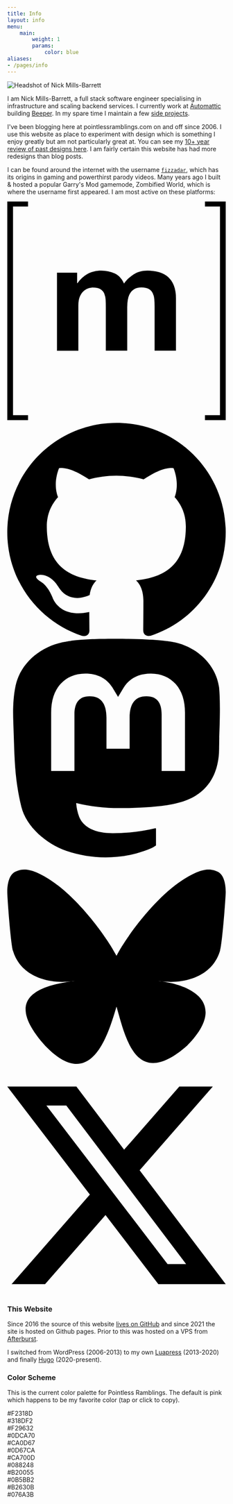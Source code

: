 ```yaml
---
title: Info
layout: info
menu:
    main:
        weight: 1
        params:
            color: blue
aliases:
- /pages/info
---
```


<img class="headshot" src="/img/pages/info/headshot.jpg" alt="Headshot of Nick Mills-Barrett" />

I am Nick Mills-Barrett, a full stack software engineer specialising in infrastructure and scaling backend services. I currently work at [Automattic](https://automattic.com) building [Beeper](https://beeper.com). In my spare time I maintain a few [side projects](/work).

I've been blogging here at pointlessramblings.com on and off since 2006. I use this website as place to experiment with design which is something I enjoy greatly but am not particularly great at. You can see my [10+ year review of past designs here](/posts/over-10-years-of-pointless-ramblings/). I am fairly certain this website has had more redesigns than blog posts.

I can be found around the internet with the username [`fizzadar`](https://fizzadar.com), which has its origins in gaming and powerthirst parody videos. Many years ago I built & hosted a popular Garry's Mod gamemode, Zombified World, which is where the username first appeared. I am most active on these platforms:

<div class="username-links">
    <a href="https://matrix.to/#/@fizzadar:beeper.com"><svg role="img" viewBox="0 0 24 24" xmlns="http://www.w3.org/2000/svg"><title>Matrix</title><path d="M.632.55v22.9H2.28V24H0V0h2.28v.55zm7.043 7.26v1.157h.033c.309-.443.683-.784 1.117-1.024.433-.245.936-.365 1.5-.365.54 0 1.033.107 1.481.314.448.208.785.582 1.02 1.108.254-.374.6-.706 1.034-.992.434-.287.95-.43 1.546-.43.453 0 .872.056 1.26.167.388.11.716.286.993.53.276.245.489.559.646.951.152.392.23.863.23 1.417v5.728h-2.349V11.52c0-.286-.01-.559-.032-.812a1.755 1.755 0 0 0-.18-.66 1.106 1.106 0 0 0-.438-.448c-.194-.11-.457-.166-.785-.166-.332 0-.6.064-.803.189a1.38 1.38 0 0 0-.48.499 1.946 1.946 0 0 0-.231.696 5.56 5.56 0 0 0-.06.785v4.768h-2.35v-4.8c0-.254-.004-.503-.018-.752a2.074 2.074 0 0 0-.143-.688 1.052 1.052 0 0 0-.415-.503c-.194-.125-.476-.19-.854-.19-.111 0-.259.024-.439.074-.18.051-.36.143-.53.282-.171.138-.319.337-.439.595-.12.259-.18.6-.18 1.02v4.966H5.46V7.81zm15.693 15.64V.55H21.72V0H24v24h-2.28v-.55z"/></svg></a>
    <a href="https://github.com/Fizzadar"><svg role="img" viewBox="0 0 24 24" xmlns="http://www.w3.org/2000/svg"><title>GitHub</title><path d="M12 .297c-6.63 0-12 5.373-12 12 0 5.303 3.438 9.8 8.205 11.385.6.113.82-.258.82-.577 0-.285-.01-1.04-.015-2.04-3.338.724-4.042-1.61-4.042-1.61C4.422 18.07 3.633 17.7 3.633 17.7c-1.087-.744.084-.729.084-.729 1.205.084 1.838 1.236 1.838 1.236 1.07 1.835 2.809 1.305 3.495.998.108-.776.417-1.305.76-1.605-2.665-.3-5.466-1.332-5.466-5.93 0-1.31.465-2.38 1.235-3.22-.135-.303-.54-1.523.105-3.176 0 0 1.005-.322 3.3 1.23.96-.267 1.98-.399 3-.405 1.02.006 2.04.138 3 .405 2.28-1.552 3.285-1.23 3.285-1.23.645 1.653.24 2.873.12 3.176.765.84 1.23 1.91 1.23 3.22 0 4.61-2.805 5.625-5.475 5.92.42.36.81 1.096.81 2.22 0 1.606-.015 2.896-.015 3.286 0 .315.21.69.825.57C20.565 22.092 24 17.592 24 12.297c0-6.627-5.373-12-12-12"/></svg></a>
   <a href="https://mas.to/@fizzadar"><svg role="img" viewBox="0 0 24 24" xmlns="http://www.w3.org/2000/svg"><title>Mastodon</title><path d="M23.268 5.313c-.35-2.578-2.617-4.61-5.304-5.004C17.51.242 15.792 0 11.813 0h-.03c-3.98 0-4.835.242-5.288.309C3.882.692 1.496 2.518.917 5.127.64 6.412.61 7.837.661 9.143c.074 1.874.088 3.745.26 5.611.118 1.24.325 2.47.62 3.68.55 2.237 2.777 4.098 4.96 4.857 2.336.792 4.849.923 7.256.38.265-.061.527-.132.786-.213.585-.184 1.27-.39 1.774-.753a.057.057 0 0 0 .023-.043v-1.809a.052.052 0 0 0-.02-.041.053.053 0 0 0-.046-.01 20.282 20.282 0 0 1-4.709.545c-2.73 0-3.463-1.284-3.674-1.818a5.593 5.593 0 0 1-.319-1.433.053.053 0 0 1 .066-.054c1.517.363 3.072.546 4.632.546.376 0 .75 0 1.125-.01 1.57-.044 3.224-.124 4.768-.422.038-.008.077-.015.11-.024 2.435-.464 4.753-1.92 4.989-5.604.008-.145.03-1.52.03-1.67.002-.512.167-3.63-.024-5.545zm-3.748 9.195h-2.561V8.29c0-1.309-.55-1.976-1.67-1.976-1.23 0-1.846.79-1.846 2.35v3.403h-2.546V8.663c0-1.56-.617-2.35-1.848-2.35-1.112 0-1.668.668-1.67 1.977v6.218H4.822V8.102c0-1.31.337-2.35 1.011-3.12.696-.77 1.608-1.164 2.74-1.164 1.311 0 2.302.5 2.962 1.498l.638 1.06.638-1.06c.66-.999 1.65-1.498 2.96-1.498 1.13 0 2.043.395 2.74 1.164.675.77 1.012 1.81 1.012 3.12z"/></svg></a>
    <a href="https://bsky.app/profile/fizzadar.com"><svg role="img" viewBox="0 0 24 24" xmlns="http://www.w3.org/2000/svg"><title>Bluesky</title><path d="M12 10.8c-1.087-2.114-4.046-6.053-6.798-7.995C2.566.944 1.561 1.266.902 1.565.139 1.908 0 3.08 0 3.768c0 .69.378 5.65.624 6.479.815 2.736 3.713 3.66 6.383 3.364.136-.02.275-.039.415-.056-.138.022-.276.04-.415.056-3.912.58-7.387 2.005-2.83 7.078 5.013 5.19 6.87-1.113 7.823-4.308.953 3.195 2.05 9.271 7.733 4.308 4.267-4.308 1.172-6.498-2.74-7.078a8.741 8.741 0 0 1-.415-.056c.14.017.279.036.415.056 2.67.297 5.568-.628 6.383-3.364.246-.828.624-5.79.624-6.478 0-.69-.139-1.861-.902-2.206-.659-.298-1.664-.62-4.3 1.24C16.046 4.748 13.087 8.687 12 10.8Z"/></svg></a>
    <a href="https://x.com/fizzadar"><svg role="img" viewBox="0 0 24 24" xmlns="http://www.w3.org/2000/svg"><title>X</title><path d="M18.901 1.153h3.68l-8.04 9.19L24 22.846h-7.406l-5.8-7.584-6.638 7.584H.474l8.6-9.83L0 1.154h7.594l5.243 6.932ZM17.61 20.644h2.039L6.486 3.24H4.298Z"/></svg></a>
</div>

### This Website

Since 2016 the source of this website [lives on GitHub](https://github.com/Fizzadar/pointlessramblings.com) and since 2021 the site is hosted on Github pages. Prior to this was hosted on a VPS from [Afterburst](https://afterburst.com).

I switched from WordPress (2006-2013) to my own [Luapress](https://github.com/Fizzadar/Luapress) (2013-2020) and finally [Hugo](/posts/migrating-this-blog-to-hugo/) (2020-present).

### Color Scheme

This is the current color palette for Pointless Ramblings. The default is pink which happens to be my favorite color (tap or click to copy).

<div class="color-blocks">
    <div class="color-block pink" onclick="navigator.clipboard.writeText(this.textContent.trim())">#F2318D</div>
    <div class="color-block blue" onclick="navigator.clipboard.writeText(this.textContent.trim())">#318DF2</div>
    <div class="color-block orange" onclick="navigator.clipboard.writeText(this.textContent.trim())">#F29632</div>
    <div class="color-block green" onclick="navigator.clipboard.writeText(this.textContent.trim())">#0DCA70</div>
    <div class="color-block pink-dark" onclick="navigator.clipboard.writeText(this.textContent.trim())">#CA0D67</div>
    <div class="color-block blue-dark" onclick="navigator.clipboard.writeText(this.textContent.trim())">#0D67CA</div>
    <div class="color-block orange-dark" onclick="navigator.clipboard.writeText(this.textContent.trim())">#CA700D</div>
    <div class="color-block green-dark" onclick="navigator.clipboard.writeText(this.textContent.trim())">#088248</div>
    <div class="color-block pink-dark-dark" onclick="navigator.clipboard.writeText(this.textContent.trim())">#B20055</div>
    <div class="color-block blue-dark-dark" onclick="navigator.clipboard.writeText(this.textContent.trim())">#0B5BB2</div>
    <div class="color-block orange-dark-dark" onclick="navigator.clipboard.writeText(this.textContent.trim())">#B2630B</div>
    <div class="color-block green-dark-dark" onclick="navigator.clipboard.writeText(this.textContent.trim())">#076A3B</div>
</div>
